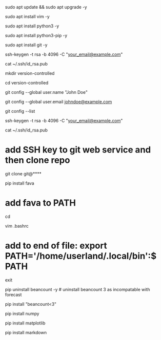 sudo apt update && sudo apt upgrade -y  

sudo apt install vim -y

sudo apt install python3 -y

sudo apt install python3-pip -y

sudo apt install git -y

ssh-keygen -t rsa -b 4096 -C "your_email@example.com"

cat ~/.ssh/id_rsa.pub

mkdir version-controlled

cd version-controlled

git config --global user.name "John Doe"

git config --global user.email johndoe@example.com

git config --list

ssh-keygen -t rsa -b 4096 -C "your_email@example.com"

cat ~/.ssh/id_rsa.pub

# add SSH key to git web service and then clone repo

git clone git@****

pip install fava

# add fava to PATH

cd

vim .bashrc

# add to end of file: export PATH='/home/userland/.local/bin':$PATH

exit


pip uninstall beancount -y # uninstall beancount 3 as incompatable with forecast

pip install "beancount<3"

pip install numpy

pip install matplotlib

pip install markdown

